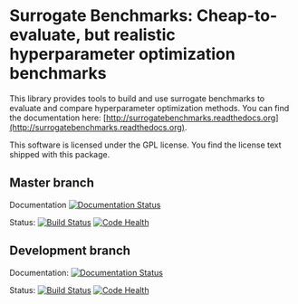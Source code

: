 Surrogate Benchmarks: Cheap-to-evaluate, but realistic hyperparameter optimization benchmarks
===============================================================

This library provides tools to build and use surrogate benchmarks to evaluate
and compare hyperparameter optimization methods.
You can find the documentation here:
[http://surrogatebenchmarks.readthedocs.org](http://surrogatebenchmarks.readthedocs.org).


This software is licensed under the GPL license. You find the license text
shipped with this package.

Master branch
---
Documentation
[![Documentation Status](https://readthedocs.org/projects/surrogatebenchmarks/badge/?version=master)](http://surrogatebenchmarks.readthedocs.org/en/master/)

Status:
[![Build Status](https://travis-ci.org/KEggensperger/SurrogateBenchmarks.svg?branch=master)](https://travis-ci.org/KEggensperger/SurrogateBenchmarks)
[![Code Health](https://landscape.io/github/KEggensperger/SurrogateBenchmarks/master/landscape.png)](https://landscape.io/github/KEggensperger/SurrogateBenchmarks/master)

Development branch
---
Documentation:
[![Documentation Status](https://readthedocs.org/projects/surrogatebenchmarks/badge/?version=development)](http://surrogatebenchmarks.readthedocs.org/en/development/)

Status:
[![Build Status](https://travis-ci.org/KEggensperger/SurrogateBenchmarks.svg?branch=development)](https://travis-ci.org/KEggensperger/SurrogateBenchmarks)
[![Code Health](https://landscape.io/github/KEggensperger/SurrogateBenchmarks/development/landscape.png)](https://landscape.io/github/KEggensperger/SurrogateBenchmarks/development)

